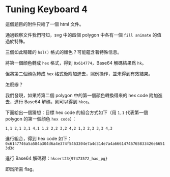 # Tuning Keyboard 4

這個題目的附件只給了一個 html 文件。

通過觀察文件我們可知，svg 中的四個 polygon 中各有一個 `fill animate` 的值過於特殊。

三個如此精確的 `hsl()` 格式的顔色？可能蘊含著特殊信息。

將第一個顔色轉成 `hex` 格式，得到 `0x614774`，Base64 解碼結果爲 `hk`。

但將第二個顔色轉成 `hex` 格式後附加進去，照例操作，並未得到有效結果。

怎麽辦？

我們發現，如果將第二個 polygon 中的第一個顔色轉換得來的 hex code 附加進去，進行 Base64 解碼，則可以得到 `hkce`。

下面給出一個猜想：目標 hex code 的組合方式如下（用 `1,1` 代表第一個 polygon 的第一個顔色 `hex code`）：

`1,1 2,1 3,1 4,1 1,2 2,2 3,2 4,2 1,3 2,3 3,3 4,3`

進行組合，得到 hex code 如下：`0x6147746a5a584a304d6a4e374f5463304e7a4d314e7a4a66614746765833426e66513d3d`

進行 Base64 解碼得：`hkcert23{97473572_hao_pg}`

即爲所需 flag。